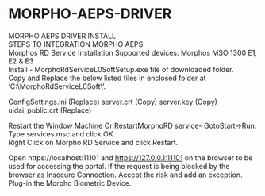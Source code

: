 # MORPHO-AEPS-DRIVER
MORPHO AEPS DRIVER INSTALL  
STEPS TO INTEGRATION MORPHO AEPS  
Morphos RD Service Installation Supported devices: Morphos MSO 1300 E1, E2 &amp; E3  
Install - MorphoRdServiceL0SoftSetup.exe file of downloaded folder.  
Copy and Replace the below listed files in enclosed folder at ‘C:\MorphoRdServiceL0Soft\’.  

ConfigSettings.ini (Replace) 
server.crt (Copy) 
server.key (Copy) 
uidai_public.crt (Replace)  

Restart the Window Machine Or RestartMorphoRD service- 
GotoStart->Run.  Type services.msc and click OK.  
Right Click on Morpho RD Service and click Restart.  

Open https://localhost:11101 and https://127.0.0.1:11101 on the browser to be used for accessing the portal. 
If the request is being blocked by the browser as Insecure Connection. Accept the risk and add an exception.  
Plug-in the Morpho Biometric Device.
